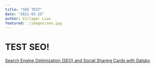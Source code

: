 ```yaml
---
title: "SEO TEST"
date: "2021-03-25"
author: Villager Liao
featured: ./images/seo.jpg
---
```


# TEST SEO!

[Search Engine Optimization (SEO) and Social Sharing Cards with Gatsby](https://www.gatsbyjs.com/tutorial/seo-and-social-sharing-cards-tutorial/)
